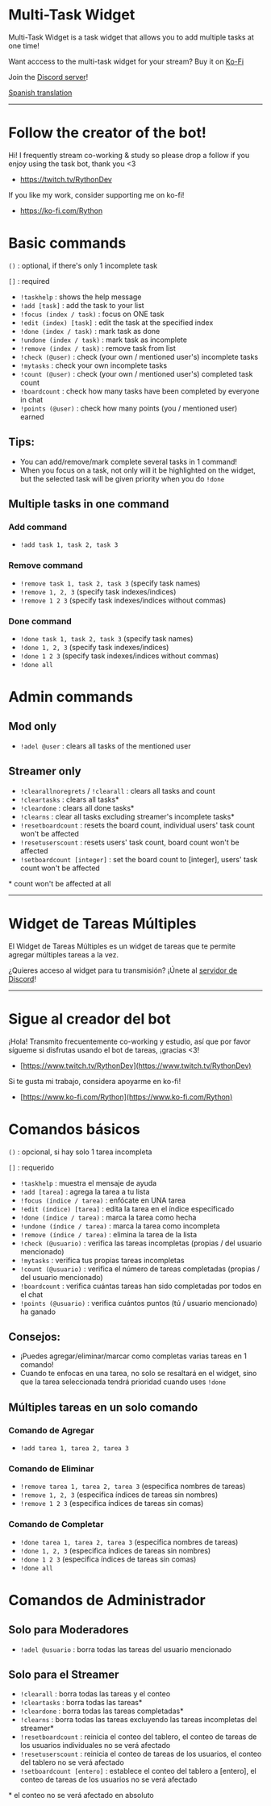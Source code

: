 # Multi-Task Widget

Multi-Task Widget is a task widget that allows you to add multiple tasks at one time!

Want acccess to the multi-task widget for your stream? Buy it on <a href="https://ko-fi.com/s/94e7e8dc81" target="_blank">Ko-Fi</a>

Join the <a href="https://discord.gg/UnHyHkhbga" target="_blank">Discord server</a>!

[Spanish translation](#Widget-de-Tareas-Múltiples)

---

# Follow the creator of the bot!

Hi! I frequently stream co-working & study so please drop a follow if you enjoy using the task bot, thank you <3

-    <a target="_blank" href="https://www.twitch.tv/RythonDev">https://twitch.tv/RythonDev</a>

If you like my work, consider supporting me on ko-fi!

-    <a target="_blank" href="https://www.ko-fi.com/Rython">https://ko-fi.com/Rython</a>

# Basic commands

`()` : optional, if there's only 1 incomplete task

`[]` : required

-    `!taskhelp` : shows the help message
-    `!add [task]` : add the task to your list
-    `!focus (index / task)` : focus on ONE task
-    `!edit (index) [task]` : edit the task at the specified index
-    `!done (index / task)` : mark task as done
-    `!undone (index / task)` : mark task as incomplete
-    `!remove (index / task)` : remove task from list
-    `!check (@user)` : check (your own / mentioned user's) incomplete tasks
-    `!mytasks` : check your own incomplete tasks
-    `!count (@user)` : check (your own / mentioned user's) completed task count
-    `!boardcount` : check how many tasks have been completed by everyone in chat
-    `!points (@user)` : check how many points (you / mentioned user) earned

## Tips:

-    You can add/remove/mark complete several tasks in 1 command!
-    When you focus on a task, not only will it be highlighted on the widget, but the selected task will be given priority when you do `!done`

## Multiple tasks in one command

### Add command

-    `!add task 1, task 2, task 3`

### Remove command

-    `!remove task 1, task 2, task 3` (specify task names)
-    `!remove 1, 2, 3` (specify task indexes/indices)
-    `!remove 1 2 3` (specify task indexes/indices without commas)

### Done command

-    `!done task 1, task 2, task 3` (specify task names)
-    `!done 1, 2, 3` (specify task indexes/indices)
-    `!done 1 2 3` (specify task indexes/indices without commas)
-    `!done all`

# Admin commands

## Mod only

-    `!adel @user` : clears all tasks of the mentioned user

## Streamer only

-    `!clearallnoregrets` / `!clearall` : clears all tasks and count
-    `!cleartasks` : clears all tasks\*
-    `!cleardone` : clears all done tasks\*
-    `!clearns` : clear all tasks excluding streamer's incomplete tasks\*
-    `!resetboardcount` : resets the board count, individual users' task count won't be affected
-    `!resetuserscount` : resets users' task count, board count won't be affected
-    `!setboardcount [integer]` : set the board count to [integer], users' task count won't be affected

\* count won't be affected at all

---

# Widget de Tareas Múltiples

El Widget de Tareas Múltiples es un widget de tareas que te permite agregar múltiples tareas a la vez.

¿Quieres acceso al widget para tu transmisión? ¡Únete al [servidor de Discord](https://discord.gg/UnHyHkhbga)!

---

# Sigue al creador del bot

¡Hola! Transmito frecuentemente co-working y estudio, así que por favor sígueme si disfrutas usando el bot de tareas, ¡gracias <3!

-    [https://www.twitch.tv/RythonDev](https://www.twitch.tv/RythonDev)

Si te gusta mi trabajo, considera apoyarme en ko-fi!

-    [https://www.ko-fi.com/Rython](https://www.ko-fi.com/Rython)

# Comandos básicos

`()` : opcional, si hay solo 1 tarea incompleta

`[]` : requerido

-    `!taskhelp` : muestra el mensaje de ayuda
-    `!add [tarea]` : agrega la tarea a tu lista
-    `!focus (índice / tarea)` : enfócate en UNA tarea
-    `!edit (índice) [tarea]` : edita la tarea en el índice especificado
-    `!done (índice / tarea)` : marca la tarea como hecha
-    `!undone (índice / tarea)` : marca la tarea como incompleta
-    `!remove (índice / tarea)` : elimina la tarea de la lista
-    `!check (@usuario)` : verifica las tareas incompletas (propias / del usuario mencionado)
-    `!mytasks` : verifica tus propias tareas incompletas
-    `!count (@usuario)` : verifica el número de tareas completadas (propias / del usuario mencionado)
-    `!boardcount` : verifica cuántas tareas han sido completadas por todos en el chat
-    `!points (@usuario)` : verifica cuántos puntos (tú / usuario mencionado) ha ganado

## Consejos:

-    ¡Puedes agregar/eliminar/marcar como completas varias tareas en 1 comando!
-    Cuando te enfocas en una tarea, no solo se resaltará en el widget, sino que la tarea seleccionada tendrá prioridad cuando uses `!done`

## Múltiples tareas en un solo comando

### Comando de Agregar

-    `!add tarea 1, tarea 2, tarea 3`

### Comando de Eliminar

-    `!remove tarea 1, tarea 2, tarea 3` (especifica nombres de tareas)
-    `!remove 1, 2, 3` (especifica índices de tareas sin nombres)
-    `!remove 1 2 3` (especifica índices de tareas sin comas)

### Comando de Completar

-    `!done tarea 1, tarea 2, tarea 3` (especifica nombres de tareas)
-    `!done 1, 2, 3` (especifica índices de tareas sin nombres)
-    `!done 1 2 3` (especifica índices de tareas sin comas)
-    `!done all`

# Comandos de Administrador

## Solo para Moderadores

-    `!adel @usuario` : borra todas las tareas del usuario mencionado

## Solo para el Streamer

-    `!clearall` : borra todas las tareas y el conteo
-    `!cleartasks` : borra todas las tareas\*
-    `!cleardone` : borra todas las tareas completadas\*
-    `!clearns` : borra todas las tareas excluyendo las tareas incompletas del streamer\*
-    `!resetboardcount` : reinicia el conteo del tablero, el conteo de tareas de los usuarios individuales no se verá afectado
-    `!resetuserscount` : reinicia el conteo de tareas de los usuarios, el conteo del tablero no se verá afectado
-    `!setboardcount [entero]` : establece el conteo del tablero a [entero], el conteo de tareas de los usuarios no se verá afectado

\* el conteo no se verá afectado en absoluto
